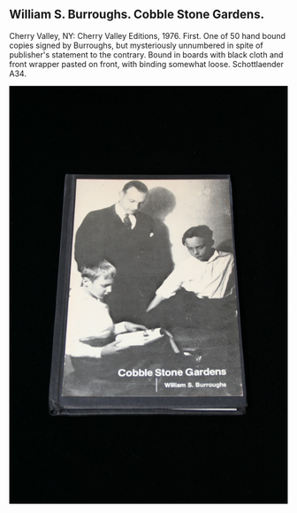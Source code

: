 ## William S. Burroughs. Cobble Stone Gardens.

Cherry Valley, NY: Cherry Valley Editions, 1976. First. One of 50 hand bound copies signed by Burroughs, but mysteriously unnumbered in spite of publisher's statement to the contrary. Bound in boards with black cloth and front wrapper pasted on front, with binding somewhat loose. Schottlaender A34.

![Cobble Stone Gardens](../assets/images/cobble-stone-gardens-1.jpg)
